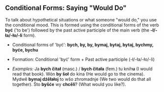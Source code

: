 ## Conditional Forms: Saying "Would Do"

To talk about hypothetical situations or what someone "would do," you use the conditional mood. This is formed using the conditional forms of the verb **być** ('to be') followed by the past active participle of the main verb (the **-ł/-ła/-ło/-li** form).

* Conditional forms of 'być': **bych, by, by, bymaj, bytaj, bytaj, bychmy, byće, bychu**
* Formation: Conditional 'być' form + Past active participle (-ł/-ła/-ło/-li)

* *Examples:* Ja **bych čitał** (masc.) / **bych čitała** (fem.) tu knih**u** (I would read that book). Wón **by šoł** do kina (He would go to the cinema). Mydwě **bymaj dźěłałoj** to wšo zhromadnje (We two would do that all together). Što **byšće** wy **chcěli**? (What would you like?).